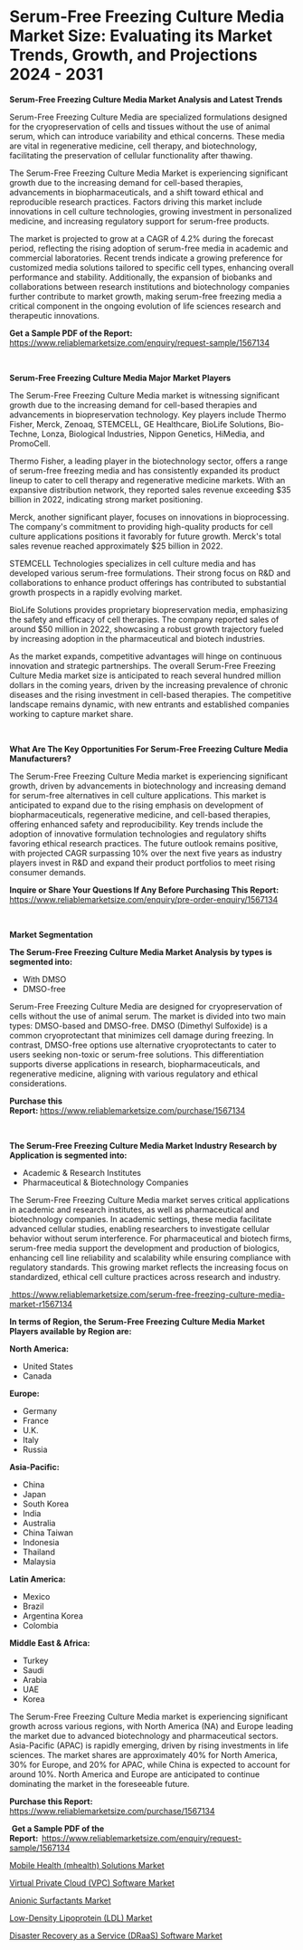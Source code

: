 <p><h1>Serum-Free Freezing Culture Media Market Size: Evaluating its Market Trends, Growth, and Projections 2024 - 2031</h1></p><p><strong>Serum-Free Freezing Culture Media Market Analysis and Latest Trends</strong></p>
<p><p>Serum-Free Freezing Culture Media are specialized formulations designed for the cryopreservation of cells and tissues without the use of animal serum, which can introduce variability and ethical concerns. These media are vital in regenerative medicine, cell therapy, and biotechnology, facilitating the preservation of cellular functionality after thawing. </p><p>The Serum-Free Freezing Culture Media Market is experiencing significant growth due to the increasing demand for cell-based therapies, advancements in biopharmaceuticals, and a shift toward ethical and reproducible research practices. Factors driving this market include innovations in cell culture technologies, growing investment in personalized medicine, and increasing regulatory support for serum-free products. </p><p>The market is projected to grow at a CAGR of 4.2% during the forecast period, reflecting the rising adoption of serum-free media in academic and commercial laboratories. Recent trends indicate a growing preference for customized media solutions tailored to specific cell types, enhancing overall performance and stability. Additionally, the expansion of biobanks and collaborations between research institutions and biotechnology companies further contribute to market growth, making serum-free freezing media a critical component in the ongoing evolution of life sciences research and therapeutic innovations.</p></p>
<p><strong>Get a Sample PDF of the Report:&nbsp;</strong> <a href="https://www.reliablemarketsize.com/enquiry/request-sample/1567134">https://www.reliablemarketsize.com/enquiry/request-sample/1567134</a></p>
<p>&nbsp;</p>
<p><strong>Serum-Free Freezing Culture Media Major Market Players</strong></p>
<p><p>The Serum-Free Freezing Culture Media market is witnessing significant growth due to the increasing demand for cell-based therapies and advancements in biopreservation technology. Key players include Thermo Fisher, Merck, Zenoaq, STEMCELL, GE Healthcare, BioLife Solutions, Bio-Techne, Lonza, Biological Industries, Nippon Genetics, HiMedia, and PromoCell. </p><p>Thermo Fisher, a leading player in the biotechnology sector, offers a range of serum-free freezing media and has consistently expanded its product lineup to cater to cell therapy and regenerative medicine markets. With an expansive distribution network, they reported sales revenue exceeding $35 billion in 2022, indicating strong market positioning.</p><p>Merck, another significant player, focuses on innovations in bioprocessing. The company's commitment to providing high-quality products for cell culture applications positions it favorably for future growth. Merck's total sales revenue reached approximately $25 billion in 2022.</p><p>STEMCELL Technologies specializes in cell culture media and has developed various serum-free formulations. Their strong focus on R&D and collaborations to enhance product offerings has contributed to substantial growth prospects in a rapidly evolving market.</p><p>BioLife Solutions provides proprietary biopreservation media, emphasizing the safety and efficacy of cell therapies. The company reported sales of around $50 million in 2022, showcasing a robust growth trajectory fueled by increasing adoption in the pharmaceutical and biotech industries.</p><p>As the market expands, competitive advantages will hinge on continuous innovation and strategic partnerships. The overall Serum-Free Freezing Culture Media market size is anticipated to reach several hundred million dollars in the coming years, driven by the increasing prevalence of chronic diseases and the rising investment in cell-based therapies. The competitive landscape remains dynamic, with new entrants and established companies working to capture market share.</p></p>
<p>&nbsp;</p>
<p><strong>What Are The Key Opportunities For Serum-Free Freezing Culture Media Manufacturers?</strong></p>
<p><p>The Serum-Free Freezing Culture Media market is experiencing significant growth, driven by advancements in biotechnology and increasing demand for serum-free alternatives in cell culture applications. This market is anticipated to expand due to the rising emphasis on development of biopharmaceuticals, regenerative medicine, and cell-based therapies, offering enhanced safety and reproducibility. Key trends include the adoption of innovative formulation technologies and regulatory shifts favoring ethical research practices. The future outlook remains positive, with projected CAGR surpassing 10% over the next five years as industry players invest in R&D and expand their product portfolios to meet rising consumer demands.</p></p>
<p><strong>Inquire or Share Your Questions If Any Before Purchasing This Report:</strong> <a href="https://www.reliablemarketsize.com/enquiry/pre-order-enquiry/1567134">https://www.reliablemarketsize.com/enquiry/pre-order-enquiry/1567134</a></p>
<p>&nbsp;</p>
<p><strong>Market Segmentation</strong></p>
<p><strong>The Serum-Free Freezing Culture Media Market Analysis by types is segmented into:</strong></p>
<p><ul><li>With DMSO</li><li>DMSO-free</li></ul></p>
<p><p>Serum-Free Freezing Culture Media are designed for cryopreservation of cells without the use of animal serum. The market is divided into two main types: DMSO-based and DMSO-free. DMSO (Dimethyl Sulfoxide) is a common cryoprotectant that minimizes cell damage during freezing. In contrast, DMSO-free options use alternative cryoprotectants to cater to users seeking non-toxic or serum-free solutions. This differentiation supports diverse applications in research, biopharmaceuticals, and regenerative medicine, aligning with various regulatory and ethical considerations.</p></p>
<p><strong>Purchase this Report:&nbsp;</strong><a href="https://www.reliablemarketsize.com/purchase/1567134">https://www.reliablemarketsize.com/purchase/1567134</a></p>
<p>&nbsp;</p>
<p><strong>The Serum-Free Freezing Culture Media Market Industry Research by Application is segmented into:</strong></p>
<p><ul><li>Academic & Research Institutes</li><li>Pharmaceutical & Biotechnology Companies</li></ul></p>
<p><p>The Serum-Free Freezing Culture Media market serves critical applications in academic and research institutes, as well as pharmaceutical and biotechnology companies. In academic settings, these media facilitate advanced cellular studies, enabling researchers to investigate cellular behavior without serum interference. For pharmaceutical and biotech firms, serum-free media support the development and production of biologics, enhancing cell line reliability and scalability while ensuring compliance with regulatory standards. This growing market reflects the increasing focus on standardized, ethical cell culture practices across research and industry.</p></p>
<p><a href="https://www.reliablemarketsize.com/serum-free-freezing-culture-media-market-r1567134">&nbsp;https://www.reliablemarketsize.com/serum-free-freezing-culture-media-market-r1567134</a></p>
<p><strong>In terms of Region, the Serum-Free Freezing Culture Media Market Players available by Region are:</strong></p>
<p>
    <p> <strong> North America: </strong>
        <ul>
            <li>United States</li>
            <li>Canada</li>
        </ul>
        </p> 
    <p> <strong> Europe: </strong>
        <ul>
            <li>Germany</li>
            <li>France</li>
            <li>U.K.</li>
            <li>Italy</li>
            <li>Russia</li>
        </ul>
        </p> 
    <p> <strong> Asia-Pacific: </strong>
        <ul>
            <li>China</li>
            <li>Japan</li>
            <li>South Korea</li>
            <li>India</li>
            <li>Australia</li>
            <li>China Taiwan</li>
            <li>Indonesia</li>
            <li>Thailand</li>
            <li>Malaysia</li>
        </ul>
        </p> 
    <p> <strong> Latin America: </strong>
        <ul>
            <li>Mexico</li>
            <li>Brazil</li>
            <li>Argentina Korea</li>
            <li>Colombia</li>
        </ul>
        </p> 
    <p> <strong> Middle East & Africa: </strong>
        <ul>
            <li>Turkey</li>
            <li>Saudi</li>
            <li>Arabia</li>
            <li>UAE</li>
            <li>Korea</li>
        </ul>
    </p>
    </p>
<p><p>The Serum-Free Freezing Culture Media market is experiencing significant growth across various regions, with North America (NA) and Europe leading the market due to advanced biotechnology and pharmaceutical sectors. Asia-Pacific (APAC) is rapidly emerging, driven by rising investments in life sciences. The market shares are approximately 40% for North America, 30% for Europe, and 20% for APAC, while China is expected to account for around 10%. North America and Europe are anticipated to continue dominating the market in the foreseeable future.</p></p>
<p><strong>Purchase this Report: </strong><a href="https://www.reliablemarketsize.com/purchase/1567134">https://www.reliablemarketsize.com/purchase/1567134</a></p>
<p>&nbsp;<strong>Get a Sample PDF of the Report:&nbsp;&nbsp;</strong><a href="https://www.reliablemarketsize.com/enquiry/request-sample/1567134">https://www.reliablemarketsize.com/enquiry/request-sample/1567134</a></p>
<p><strong></strong></p>
<p><p><a href="https://medium.com/@nmvzgabt42/mobile-health-mhealth-solutions-market-revolution-2024-2031-market-trends-shaping-the-next-89ed911275b6?postPublishedType=repub">Mobile Health (mhealth) Solutions Market</a></p><p><a href="https://issuu.com/reportprime-2/docs/virtual-private-cloud-vpc-software-_2c4ebc02a3cc49">Virtual Private Cloud (VPC) Software Market</a></p><p><a href="https://www.linkedin.com/pulse/strategic-market-insights-navigating-global-anionic-surfactants-vbrwe?trackingId=b4btQ%2BNRS5yBAvfLZfuGMg%3D%3D">Anionic Surfactants Market</a></p><p><a href="https://medium.com/@nmvzgabt42/low-density-lipoprotein-ldl-market-size-share-analysis-growth-trends-forecast-2024-2031-bb9a9bc93dfc?postPublishedType=repub">Low-Density Lipoprotein (LDL) Market</a></p><p><a href="https://issuu.com/reportprime-2/docs/disaster-recovery-as-a-service-draa_4318beaa820a52">Disaster Recovery as a Service (DRaaS) Software Market</a></p></p>